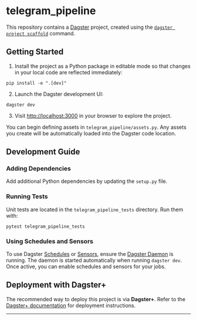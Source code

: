 # telegram\_pipeline

This repository contains a [Dagster](https://dagster.io/) project, created using the [`dagster project scaffold`](https://docs.dagster.io/guides/build/projects/creating-a-new-project) command.

## Getting Started

1. Install the project as a Python package in editable mode so that changes in your local code are reflected immediately:

```
pip install -e ".[dev]"
```

2. Launch the Dagster development UI:

```
dagster dev
```

3. Visit [http://localhost:3000](http://localhost:3000) in your browser to explore the project.

You can begin defining assets in `telegram_pipeline/assets.py`. Any assets you create will be automatically loaded into the Dagster code location.

## Development Guide

### Adding Dependencies

Add additional Python dependencies by updating the `setup.py` file.

### Running Tests

Unit tests are located in the `telegram_pipeline_tests` directory. Run them with:

```
pytest telegram_pipeline_tests
```

### Using Schedules and Sensors

To use Dagster [Schedules](https://docs.dagster.io/guides/automate/schedules/) or [Sensors](https://docs.dagster.io/guides/automate/sensors/), ensure the [Dagster Daemon](https://docs.dagster.io/guides/deploy/execution/dagster-daemon) is running.
The daemon is started automatically when running `dagster dev`. Once active, you can enable schedules and sensors for your jobs.

## Deployment with Dagster+

The recommended way to deploy this project is via **Dagster+**.
Refer to the [Dagster+ documentation](https://docs.dagster.io/dagster-plus/) for deployment instructions.

---
